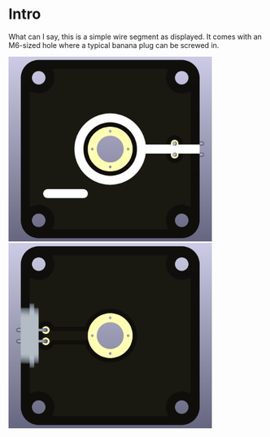# Intro  
What can I say, this is a simple wire segment as displayed. It comes with an M6-sized hole where a typical banana plug can be screwed in.

<img src="end-node-single_minus_TOP.png" alt="Circuit Diagram" width="400"> <img src="end-node-single_minus_BOTTOM.png" alt="Circuit Diagram" width="400">
